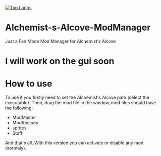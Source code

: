 [![Top Langs](https://github-readme-stats-git-masterrstaa-rickstaa.vercel.app/api/top-langs/?username=PixelisedTree)](https://github.com/PixelisedTree/Alchemist-s-Alcove-ModManager/blob/main/Alchemist's-Alcove-ModManager-Raw)
# Alchemist-s-Alcove-ModManager
Just a Fan Made Mod Manager for Alchemist's Alcove

# I will work on the gui soon

# How to use
To use it you firstly need to set the Alchemist's Alcove path (select the executable). 
Then, drag the mod file in the window, mod files should have the following:
- ModMaster
- ModRecipes
- sprites
- Stuff

And that's all. With this version you can activate or disable any mod (normaly).
